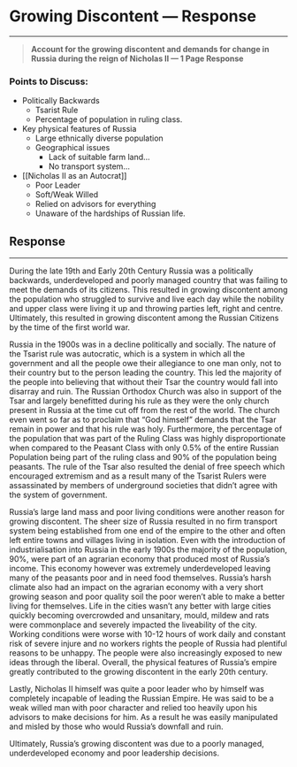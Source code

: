 # Growing Discontent — Response

---


>  **Account for the growing discontent and demands for change in Russia during the reign of Nicholas II — 1 Page Response**


### Points to Discuss:

- Politically Backwards
    - Tsarist Rule
    - Percentage of population in ruling class.
- Key physical features of Russia
    - Large ethnically diverse population
    - Geographical issues
        - Lack of suitable farm land...
        - No transport system...
- [[Nicholas II as an Autocrat]]
    - Poor Leader
    - Soft/Weak Willed
    - Relied on advisors for everything
    - Unaware of the hardships of Russian life.

## Response

---

During the late 19th and Early 20th Century Russia was a politically backwards, underdeveloped and poorly managed country that was failing to meet the demands of its citizens. This resulted in growing discontent among the population who struggled to survive and live each day while the nobility and upper class were living it up and throwing parties left, right and centre. Ultimately, this resulted in growing discontent among the Russian Citizens by the time of the first world war. 

Russia in the 1900s was in a decline politically and socially. The nature of the Tsarist rule was autocratic, which is a system in which all the government and all the people owe their allegiance to one man only, not to their country but to the person leading the country. This led the majority of the people into believing that without their Tsar the country would fall into disarray and ruin. The Russian Orthodox Church was also in support of the Tsar and largely benefitted during his rule as they were the only church present in Russia at the time cut off from the rest of the world. The church even went so far as to proclaim that “God himself” demands that the Tsar remain in power and that his rule was holy. Furthermore, the percentage of the population that was part of the Ruling Class was highly disproportionate when compared to the Peasant Class with only 0.5% of the entire Russian Population being part of the ruling class and 90% of the population being peasants. The rule of the Tsar also resulted the denial of free speech which encouraged extremism and as a result many of the Tsarist Rulers were assassinated by members of underground societies that didn’t agree with the system of government. 

Russia’s large land mass and poor living conditions were another reason for growing discontent. The sheer size of Russia resulted in no firm transport system being established from one end of the empire to the other and often left entire towns and villages living in isolation. Even with the introduction of industrialisation into Russia in the early 1900s the majority of the population, 90%, were part of an agrarian economy that produced most of Russia’s income. This economy however was extremely underdeveloped leaving many of the peasants poor and in need food themselves. Russia’s harsh climate also had an impact on the agrarian economy with a very short growing season and poor quality soil the poor weren’t able to make a better living for themselves. Life in the cities wasn’t any better with large cities quickly becoming overcrowded and unsanitary, mould, mildew and rats were commonplace and severely impacted the liveability of the city. Working conditions were worse with 10-12 hours of work daily and constant risk of severe injure and no workers rights the people of Russia had plentiful reasons to be unhappy. The people were also increasingly exposed to new ideas through the liberal. Overall, the physical features of Russia’s empire greatly contributed to the growing discontent in the early 20th century. 

Lastly, Nicholas II himself was quite a poor leader who by himself was completely incapable of leading the Russian Empire. He was said to be a weak willed man with poor character and relied too heavily upon his advisors to make decisions for him. As a result he was easily manipulated and misled by those who would Russia’s downfall and ruin. 

Ultimately, Russia’s growing discontent was due to a poorly managed, underdeveloped economy and poor leadership decisions.